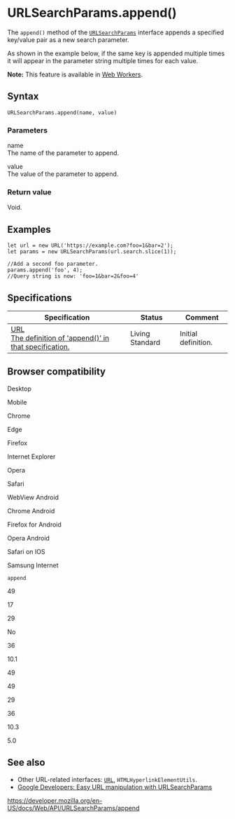 URLSearchParams.append()
========================

The `append()` method of the [`URLSearchParams`](../urlsearchparams) interface appends a specified key/value pair as a new search parameter.

As shown in the example below, if the same key is appended multiple times it will appear in the parameter string multiple times for each value.

**Note:** This feature is available in [Web Workers](../web_workers_api).

Syntax
------

    URLSearchParams.append(name, value)

### Parameters

name  
The name of the parameter to append.

value   
The value of the parameter to append.

### Return value

Void.

Examples
--------

    let url = new URL('https://example.com?foo=1&bar=2');
    let params = new URLSearchParams(url.search.slice(1));

    //Add a second foo parameter.
    params.append('foo', 4);
    //Query string is now: 'foo=1&bar=2&foo=4'

Specifications
--------------

<table><thead><tr class="header"><th>Specification</th><th>Status</th><th>Comment</th></tr></thead><tbody><tr class="odd"><td><a href="https://url.spec.whatwg.org/#dom-urlsearchparams-append">URL<br />
<span class="small">The definition of 'append()' in that specification.</span></a></td><td><span class="spec-living">Living Standard</span></td><td>Initial definition.</td></tr></tbody></table>

Browser compatibility
---------------------

Desktop

Mobile

Chrome

Edge

Firefox

Internet Explorer

Opera

Safari

WebView Android

Chrome Android

Firefox for Android

Opera Android

Safari on IOS

Samsung Internet

`append`

49

17

29

No

36

10.1

49

49

29

36

10.3

5.0

See also
--------

-   Other URL-related interfaces: [`URL`](../url), <span class="page-not-created">`HTMLHyperlinkElementUtils`</span>.
-   [Google Developers: Easy URL manipulation with URLSearchParams](https://developers.google.com/web/updates/2016/01/urlsearchparams?hl=en)

<a href="https://developer.mozilla.org/en-US/docs/Web/API/URLSearchParams/append" class="_attribution-link">https://developer.mozilla.org/en-US/docs/Web/API/URLSearchParams/append</a>

